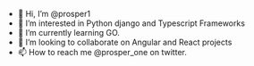 - 👋 Hi, I’m @prosper1
- 👀 I’m interested in Python django and Typescript Frameworks
- 🌱 I’m currently learning GO.
- 💞️ I’m looking to collaborate on Angular and React projects
- 📫 How to reach me @prosper_one on twitter.

<!---
prosper1/prosper1 is a ✨ special ✨ repository because its `README.md` (this file) appears on your GitHub profile.
You can click the Preview link to take a look at your changes.
--->
